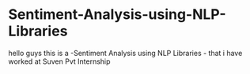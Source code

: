 # Sentiment-Analysis-using-NLP-Libraries
hello guys this is a -Sentiment Analysis using NLP Libraries - that i have worked at Suven Pvt Internship
